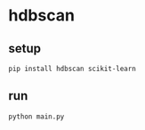 # hdbscan

## setup

```shell
pip install hdbscan scikit-learn
```

## run

```shell
python main.py
```
